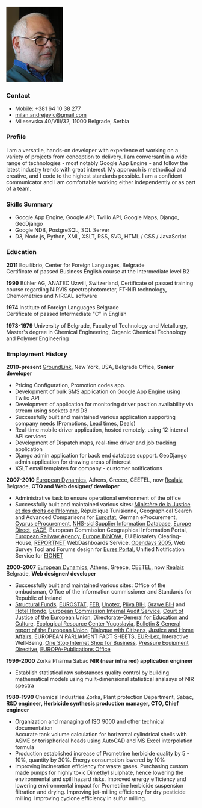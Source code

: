 ![Milan D. Andrejevic](entry/milan-d-andrejevic-curriculum-vitae_0.jpg "Milan D. Andrejevic")

### Contact

- Mobile: +381 64 10 38 277
- [milan.andrejevic@gmail.com](mailto:milan.andrejevic@gmail.com)
- Milesevska 40/VIII/32, 11000 Belgrade, Serbia

### Profile
I am a versatile, hands-on developer with experience of working on a variety of projects from conception to delivery. I am conversant in a wide range of technologies - most notably Google App Engine - and follow the latest industry trends with great interest. My approach is methodical and creative, and I code to the highest standards possible. I am a confident communicator and I am comfortable working either independently or as part of a team.

### Skills Summary

- Google App Engine, Google API, Twilio API, Google Maps, Django, GeoDjango
- Google NDB, PostgreSQL, SQL Server
- D3, Node.js, Python, XML, XSLT, RSS, SVG, HTML / CSS / JavaScript

### Education

**2011** Equilibrio, Center for Foreign Languages, Belgrade</strong><br/>
Certificate of passed Business English course at the Intermediate level B2

**1999** Bühler AG, ANATEC Uzwill, Switzerland</strong>,
Certificate of passed training course regarding NIRVIS spectrophotometer, FT-NIR technology, Chemometrics and NIRCAL software

**1974** Institute of Foreign Languages Belgrade</strong><br />
Certificate of passed Intermediate "C" in English

**1973-1979** University of Belgrade, Faculty of Technology and Metallurgy, Master's degree in Chemical Engineering, Organic Chemical Technology and Polymer Engineering

### Employment History

**2010-present** [GroundLink](http://www.groundlink.com/), New York, USA, Belgrade Office, **Senior developer**

- Pricing Configuration, Promotion codes app.
- Development of bulk SMS application on Google App Engine using Twilio API
- Development of application for monitoring driver position availability via stream using sockets and D3
- Successfully built and maintained various application supporting company needs (Promotions, Lead times, Deals)
- Real-time mobile driver application, hosted remotely, using 12 internal API services
- Development of Dispatch maps, real-time driver and job tracking application
- Django admin application for back end database support. GeoDjango admin application for drawing areas of interest
- XSLT email templates for company - customer notifications

**2007-2010** [European Dynamics](http://www.eurodyn.com/), Athens, Greece, CEETEL, now [Realaiz](http://realaiz.com/) Belgrade, **CTO and Web designer/ developer**

- Administrative task to ensure operational environment of the office
- Successfully built and maintained various sites: [Ministère de la Justice et des droits de l'Homme](http://www.e-justice.tn/), République Tunisienne, Geographical Search and Advanced Comparisons for [Eurostat](http://epp.eurostat.ec.europa.eu/portal/page/portal/eurostat/home), German eProcurement, [Cyprus eProcurement](https://www.eprocurement.gov.cy/ceproc/home.do), [NHS-sid Supplier Information Database](http://www.sid4health.nhs.uk/home.action), [Europe Direct](http://ec.europa.eu/europedirect/index_en.htm), [eACE](http://www.eace.info/), European Commission Geographical Information Portal, [European Railway Agency](http://www.era.europa.eu/), [Europe INNOVA](http://www.europe-innova.eu/), EU Biosafety Clearing-House, [REPORTNET](http://www.eionet.europa.eu/reportnet) WebDashboards Service, [Opendays 2005](http://ec.europa.eu/regional_policy/opendays/index.cfm), Web Survey Tool and Forums design for [Eures Portal](http://ec.europa.eu/eures/), Unified Notification Service for [EIONET](http://www.eionet.eu.int/)

**2000-2007** [European Dynamics](http://www.eurodyn.com/), Athens, Greece, CEETEL, now [Realaiz](http://realaiz.com/) Belgrade, **Web designer/ developer**

 - Successfully built and maintained various sites: Office of the ombudsman, Office of the information commissioner and Standards for Republic of Ireland
 - [Structural Funds](http://ec.europa.eu/regional_policy/funds/prord/sf_en.htm), [EUROSTAT](http://epp.eurostat.ec.europa.eu/portal/page/portal/eurostat/home/), [FEB](http://www.feb.ba/), [Unotex](http://www.unotex.co.ba/), [Pliva BIH](http://www.pliva.ba/), [Grawe BIH](http://www.grawe.ba/) and [Hotel Hondo](http://www.hotelhondo.ba/), [European Commission Internal Audit Service](http://ec.europa.eu/dgs/internal_audit/index_en.htm), [Court of Justice of the European Union](http://curia.eu.int/), [Directorate-General for Education and Culture](http://ec.europa.eu/dgs/education_culture/index_en.htm), [Ecological Resource Center Yugoslavia](http://www.erc.org.yu/), [Bulletin & General report of the European Union](http://europa.eu/bulletin/en/welcome.htm), [Dialogue with Citizens](http://ec.europa.eu/youreurope/nav/en/citizens/index.html), [Justice and Home Affairs](http://ec.europa.eu/justice_home/index_en.htm), EUROPEAN PARLIAMENT FACT SHEETS, [EUR-Lex](http://eur-lex.europa.eu/), Interactive Well-Being, [One Stop Internet Shop for Business](http://ec.europa.eu/youreurope/business/index_en.htm), [Pressure Equipment Directive](http://ec.europa.eu/enterprise/sectors/pressure-and-gas/documents/ped/), [EUROPA-Publications Office](http://publications.europa.eu/)

**1999-2000** Zorka Pharma Sabac **NIR (near infra red) application engineer**

- Establish statistical raw substances quality control by building mathematical models using muilt-dimensional statistical analasys of NIR spectra

**1980-1999** Chemical Industries Zorka, Plant protection Department, Sabac, **R&D engineer, Herbicide synthesis production manager, CTO, Chief engineer**

- Organization and managing of ISO 9000 and other technical documentation<br/>
Accurate tank volume calculation for horizontal cylindrical shells with ASME or torispherical heads using AutoCAD and MS Excel interpolation formula
- Production established increase of Prometrine herbicide quality by 5 - 10%, quantity by 30%. Energy consumption lowered by 10%
- Improving incineration efficiency for waste gases. Purchasing custom made pumps for highly toxic Dimethyl slulphate, hence lowering the environmental and spill hazard risks. Improved energy efficiency and lowering environmental impact for Prometrine herbicide suspension filtration and drying. Improving jet-milling efficiency for dry pesticide milling. Improving cyclone efficiency in sulfur milling.
